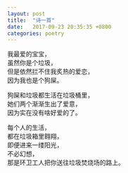 ```yaml
---
layout: post
title:  "诗一首"
date:   2017-09-23 20:35:35 +0800
categories: poetry
---
```


我最爱的宝宝，  
虽然你是个垃圾，  
但是依然拦不住我炙热的爱恋，  
因为我也是个狗屎。  

狗屎和垃圾都生活在垃圾桶里，  
她们两个渐渐生出了爱意，  
因为实在没有啥好爱的了。  

每个人的生活，  
都在垃圾箱里翱翔，  
即便进来一缕阳光，  
不必幻想，  
那是环卫工人把你送往垃圾焚烧场的路上。  

